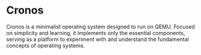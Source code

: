 # Cronos

Cronos is a minimalist operating system designed to run on QEMU. Focused on simplicity and learning, it implements only the essential components, serving as a platform to experiment with and understand the fundamental concepts of operating systems.
